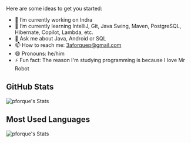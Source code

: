 Here are some ideas to get you started:

- 🔭 I’m currently working on Indra
- 🌱 I’m currently learning IntelliJ, Git, Java Swing, Maven, PostgreSQL, Hibernate, Copilot, Lambda, etc.
- 💬 Ask me about Java, Android or SQL
- 📫 How to reach me: 3aforquep@gmail.com
- 😄 Pronouns: he/him
- ⚡ Fun fact: The reason I'm studying programming is because I love Mr Robot

## GitHub Stats
![pforque's Stats](https://github-readme-stats.vercel.app/api?username=pforque&count_private=true&include_all_commits=true&show_icons=true&theme=tokyonight)
## Most Used Languages
![pforque's Stats](https://github-readme-stats.vercel.app/api/top-langs/?username=pforque&count_private=true&include_all_commits=true&theme=tokyonight)
